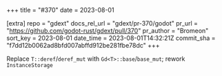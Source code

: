 +++
title = "#370"
date = 2023-08-01

[extra]
repo = "gdext"
docs_rel_url = "gdext/pr-370/godot"
pr_url = "https://github.com/godot-rust/gdext/pull/370"
pr_author = "Bromeon"
sort_key = 2023-08-01
date_time = 2023-08-01T14:32:21Z
commit_sha = "f7dd12b0062ad8bfd007abffd912be281fbe78dc"
+++

Replace `T::deref`/`deref_mut` with `Gd<T>::base`/`base_mut`; rework `InstanceStorage`
